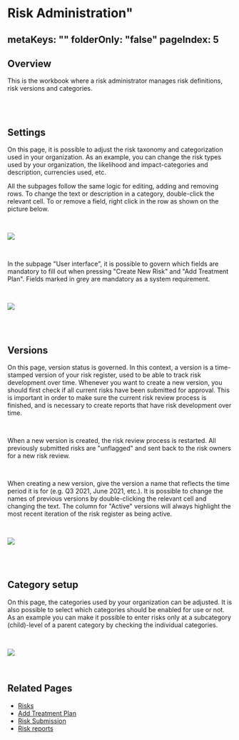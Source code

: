 # Risk Administration"
metaKeys: ""
folderOnly: "false"
pageIndex: 5
---

## Overview

This is the workbook where a risk administrator manages risk definitions, risk versions and categories.

<br/>

<br/>

## Settings

On this page, it is possible to adjust the risk taxonomy and categorization used in your organization. As an example, you can change the risk types used by your organization, the likelihood and impact-categories and description, currencies used, etc.

All the subpages follow the same logic for editing, adding and removing rows. To change the text or description in a category, double-click the relevant cell. To or remove a field, right click in the row as shown on the picture below.

<br/>

![](https://profitbasedocs.blob.core.windows.net/riskimages/risk-admin-settings.png)

<br/>

In the subpage "User interface", it is possible to govern which fields are mandatory to fill out when pressing "Create New Risk" and "Add Treatment Plan". Fields marked in grey are mandatory as a system requirement.

<br/>

![](https://profitbasedocs.blob.core.windows.net/riskimages/risk-admin-settings-userinterface.png)

<br/>

<br/>

## Versions

On this page, version status is governed. In this context, a version is a time-stamped version of your risk register, used to be able to track risk development over time. Whenever you want to create a new version, you should first check if all current risks have been submitted for approval. This is important in order to make sure the current risk review process is finished, and is necessary to create reports that have risk development over time.

<br/>

When a new version is created, the risk review process is restarted. All previously submitted risks are "unflagged" and sent back to the risk owners for a new risk review.

<br/>

When creating a new version, give the version a name that reflects the time period it is for (e.g. Q3 2021, June 2021, etc.). It is possible to change the names of previous versions by double-clicking the relevant cell and changing the text. The column for "Active" versions will always highlight the most recent iteration of the risk register as being active.

<br/>

![](https://profitbasedocs.blob.core.windows.net/riskimages/risk-admin-versions.png)

<br/>

<br/>

## Category setup

On this page, the categories used by your organization can be adjusted. It is also possible to select which categories should be enabled for use or not. As an example you can make it possible to enter risks only at a subcategory (child)-level of a parent category by checking the individual categories.

<br/>

![](https://profitbasedocs.blob.core.windows.net/riskimages/risk-admin-category.png)

<br/>

## Related Pages

- [Risks](risks.md)
- [Add Treatment Plan](risks/treatment-plan.md)
- [Risk Submission](risk-submission.md)
- [Risk reports](risk-reports.md)

<br/>
